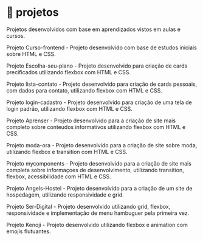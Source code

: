 # 🚀 projetos 
Projetos desenvolvidos com base em aprendizados vistos em aulas e cursos.

Projeto Curso-frontend - Projeto desenvolvido com base de estudos iniciais sobre HTML e CSS.

Projeto Escolha-seu-plano - Projeto desenvolvido para criação de cards precificados utilizando flexbox com HTML e CSS.

Projeto lista-contato - Projeto desenvolvido para criação de cards pessoais, com dados para contato, utilizando flexbox com HTML e CSS.

Projeto login-cadastro - Projeto desenvolvido para criação de uma tela de login padrão, utilizando flexbox com HTML e CSS.

Projeto Aprenser - Projeto desenvolvido para a criação de site mais completo sobre conteudos informativos utilizando flexbox com HTML e CSS.

Projeto moda-ora - Projeto desenvolvido para a criação de site sobre moda, utilizando flexbox e transition com HTML e CSS.

Projeto mycomponents - Projeto desenvolvido para a criação de site mais completa sobre informaçoes de desenvolvimento, utilizando transition, flexbox, acessibilidade com HTML e CSS.

Projeto Angels-Hostel - Projeto desenvolvido para a criação de um site de hospedagem, utilizando responsividade e grid.

Projeto Ser-Digital - Projeto desenvolvido utilizando grid, flexbox, responsividade e implementação de menu hambuguer pela primeira vez.

Projeto Kenoji - Projeto desenvolvido utilizando flexbox e animation com emojis flutuantes.


